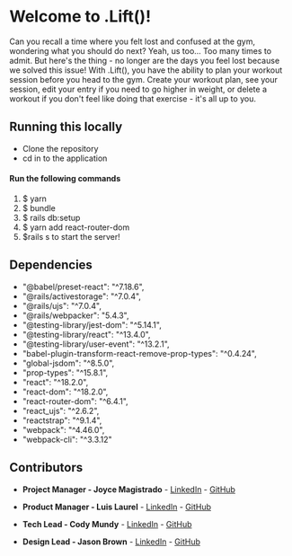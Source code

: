 # Welcome to .Lift()!

<p>Can you recall a time where you felt lost and confused at the gym, wondering what you should do next? Yeah, us too... Too many times to admit. But here's the thing - no longer are the days you feel lost because we solved this issue! With .Lift(), you have the ability to plan your workout session before you head to the gym. Create your workout plan, see your session, edit your entry if you need to go higher in weight, or delete a workout if you don't feel like doing that exercise - it's all up to you.</p>

## Running this locally

<ul>
<li>Clone the repository</li>
<li>cd in to the application</li>
</ul>

#### Run the following commands
<ol>
<li>$ yarn</li>
<li>$ bundle</li>
<li>$ rails db:setup</li>
<li>$ yarn add react-router-dom</li>
<li>$rails s to start the server!
</ol>
  
## Dependencies

   - "@babel/preset-react": "^7.18.6",
   - "@rails/activestorage": "^7.0.4",
   - "@rails/ujs": "^7.0.4",
   - "@rails/webpacker": "5.4.3",
   - "@testing-library/jest-dom": "^5.14.1",
   - "@testing-library/react": "^13.4.0",
   - "@testing-library/user-event": "^13.2.1",
   - "babel-plugin-transform-react-remove-prop-types": "^0.4.24",
   - "global-jsdom": "^8.5.0",
   - "prop-types": "^15.8.1",
   - "react": "^18.2.0",
   - "react-dom": "^18.2.0",
   - "react-router-dom": "^6.4.1",
   - "react_ujs": "^2.6.2",
   - "reactstrap": "^9.1.4",
   - "webpack": "^4.46.0",
   - "webpack-cli": "^3.3.12"



## Contributors

- **Project Manager - Joyce Magistrado** - [LinkedIn](https://www.linkedin.com/in/joyce-magistrado/) - [GitHub](https://github.com/jmagistrado)

- **Product Manager - Luis Laurel** - [LinkedIn](https://www.linkedin.com/in/luislaurel/) - [GitHub](https://github.com/luislaurel)

- **Tech Lead - Cody Mundy** - [LinkedIn](https://www.linkedin.com/in/cody-l-mundy/) - [GitHub](https://github.com/HeavyArms0511)

- **Design Lead - Jason Brown** - [LinkedIn]() - [GitHub](https://github.com/jayaries329)
 
